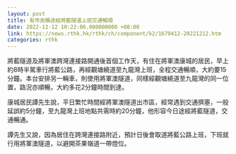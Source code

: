 ```yaml
---
layout: post
title: 有市民稱途經將藍隧道上班交通暢順
date: 2022-12-12 10:22:06.000000000 +08:00
link: https://news.rthk.hk/rthk/ch/component/k2/1679412-20221212.htm
categories: rthk
---
```


將藍隧道及將軍澳跨灣連接路開通後首個工作天，有住在將軍澳康城的居民，早上約8時半駕車行將藍公路，再經觀塘繞道至九龍灣上班，全程交通暢順，大約要15分鐘。本台安排另一輛車，則使用將軍澳隧道，同樣經觀塘繞道至九龍灣的同一位置，路況亦順暢，大約多花2分鐘時間到達。

康城居民譚先生說，平日繁忙時間經將軍澳隧道出市區，經常遇到交通擠塞，一般延誤約5分鐘，至九龍灣上班地點共需時約20分鐘，他形容今日途經將藍隧道，交通暢通。

譚先生又說，因為居住在跨灣連接路附近，預計日後會取道將藍公路上班，下班就行用將軍澳隧道，以避開茶果嶺道一帶燈位。
